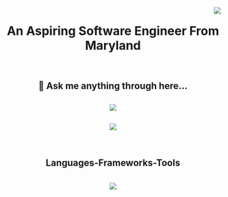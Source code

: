 <img align="right" src="https://visitor-badge.laobi.icu/badge?page_id=ixpra.ixpra" />

<h1 align="center">
    An Aspiring Software Engineer From Maryland
</h1>

<br/>

<div align="center">

<h2 align="center">💬 Ask me anything through here...
</h2>

 </div>
 
<div align="center"> 
<h2  <a href="mailto:okaforody000@gmail.com">
    <img src="https://img.shields.io/badge/Gmail-333333?style=for-the-badge&logo=gmail&logoColor=red" /> 
  </a> </h2>
 <h2 <a href="https://linkedin.com/in/oderaokafor" target="_blank">
    <img src="https://img.shields.io/badge/LinkedIn-0077B5?style=for-the-badge&logo=linkedin&logoColor=white" target="_blank" />
  </a> </h2>
</div>

<br/>
 
<h2 align="center"> Languages-Frameworks-Tools </h2>
<br/>
<div align="center">
    <img src="https://skillicons.dev/icons?i=python,javascript,java,react,nodejs,selenium,html,css,vscode,github,git" />
<br>
</div>
